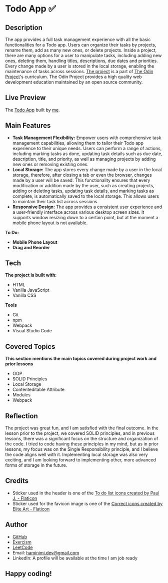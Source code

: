 # Todo App ✅
## Description
The app provides a full task management experience with all the basic functionalities for a Todo app. Users can organize their tasks by projects, rename them, add as many new ones, or delete projects. Inside a project, there are many options for a user to manipulate tasks, including adding new ones, deleting them, handling titles, descriptions, due dates and priorities. Every change made by a user is stored in the local storage, enabling the maintenance of tasks across sessions. [The project](https://www.theodinproject.com/lessons/node-path-javascript-todo-list) is a part of [The Odin Project](https://www.theodinproject.com/dashboard)'s curriculum. The Odin Project provides a high quality web development education maintained by an open source community.
## Live Preview
The [Todo App](https://haminimi.github.io/todo-app/) built by [me](https://github.com/Haminimi).
## Main Features
- **Task Management Flexibility:** Empower users with comprehensive task management capabilities, allowing them to tailor their Todo app experience to their unique needs. Users can perform a range of actions, including marking tasks as done, updating task details such as due date, description, title, and priority, as well as managing projects by adding new ones or removing existing ones.
- **Local Storage:** The app stores every change made by a user in the local storage, therefore, after closing a tab or even the browser, changes made by a user will be saved. This functionality ensures that every modification or addition made by the user, such as creating projects, adding or deleting tasks, updating task details, and marking tasks as complete, is automatically saved to the local storage. This allows users to maintain their task list across sessions.
- **Responsive Design:** The app provides a consistent user experience and a user-friendly interface across various desktop screen sizes. It supports window resizing down to a certain point, but at the moment a mobile phone layout is not available.

**To Do:**
- **Mobile Phone Layout** 
- **Drag and Reorder**
## Tech
**The project is built with:**
- HTML
- Vanilla JavaScript
- Vanilla CSS

**Tools**
- Git
- npm
- Webpack
- Visual Studio Code
## Covered Topics
**This section mentions the main topics covered during project work and prior lessons**
- OOP
- SOLID Principles
- Local Storage
- Contenteditable Attribute
- Modules
- Webpack
## Reflection
The project was great fun, and I am satisfied with the final outcome. In the lesson prior to the project, we covered SOLID principles, and in previous lessons, there was a significant focus on the structure and organization of the code. I tried to code having these principles in my mind, but as in prior lessons, my focus was on the Single Responsibility principle, and I believe the code aligns well with it. Implementing local storage was also very exciting, and I am looking forward to implementing other, more advanced forms of storage in the future.
## Credits
- Sticker used in the header is one of the [To do list icons created by Paul J. - Flaticon](https://www.flaticon.com/free-icons/to-do-list)
- Sticker used for the favicon image is one of the [Correct icons created by Elite Art - Flaticon](https://www.flaticon.com/free-icons/correct)
## Author
- [GitHub](https://github.com/Haminimi)
- [Exercism](https://exercism.org/profiles/Haminimi)
- [LeetCode](https://leetcode.com/Haminimi/)
- Email: haminimi.dev@gmail.com
- LinkedIn: A profile will be available at the time I am job ready
## Happy coding!